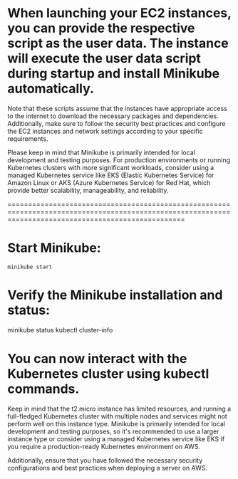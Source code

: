 
# When launching your EC2 instances, you can provide the respective script as the user data. The instance will execute the user data script during startup and install Minikube automatically.

Note that these scripts assume that the instances have appropriate access to the internet to download the necessary packages and dependencies. Additionally, make sure to follow the security best practices and configure the EC2 instances and network settings according to your specific requirements.

Please keep in mind that Minikube is primarily intended for local development and testing purposes. For production environments or running Kubernetes clusters with more significant workloads, consider using a managed Kubernetes service like EKS (Elastic Kubernetes Service) for Amazon Linux or AKS (Azure Kubernetes Service) for Red Hat, which provide better scalability, manageability, and reliability.




=======================================================================================================================================================

#
# Start Minikube:
 
    minikube start

# Verify the Minikube installation and status:

   minikube status
   kubectl cluster-info


# You can now interact with the Kubernetes cluster using kubectl commands.

Keep in mind that the t2.micro instance has limited resources, and running a full-fledged Kubernetes cluster with multiple nodes and services might not perform well on this instance type. Minikube is primarily intended for local development and testing purposes, so it's recommended to use a larger instance type or consider using a managed Kubernetes service like EKS if you require a production-ready Kubernetes environment on AWS.

Additionally, ensure that you have followed the necessary security configurations and best practices when deploying a server on AWS.